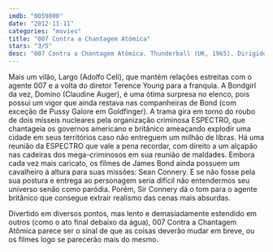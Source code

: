 ```yaml
---
imdb: "0059800"
date: "2012-11-11"
categories: "movies"
title: "007 Contra a Chantagem Atômica"
stars: "3/5"
desc: "007 Contra a Chantagem Atômica. Thunderball (UK, 1965). Dirigido por Terence Young. Escrito por Richard Maibaum, John Hopkins, Jack Whittingham, Kevin McClory, Jack Whittingham, Ian Fleming. Com Sean Connery, Claudine Auger, Adolfo Celi, Luciana Paluzzi, Rik Van Nutter, Guy Doleman, Molly Peters, Martine Beswick, Bernard Lee."
---
```

Mais um vilão, Largo (Adolfo Celi), que mantém relações estreitas com o agente 007 e a volta do diretor Terence Young para a franquia. A Bondgirl da vez, Domino (Claudine Auger), é uma ótima surpresa no elenco, pois possui um vigor que ainda restava nas companheiras de Bond (com exceção de Pussy Galore em Goldfinger). A trama gira em torno do roubo de dois mísseis nucleares pela organização criminosa ESPECTRO, que chantageia os governos americano e britânico ameaçando explodir uma cidade em seus territórios caso não entreguem um milhão de libras. Há uma reunião da ESPECTRO que vale a pena recordar, com direito a um alçapão nas cadeiras dos mega-criminosos em sua reunião de maldades. Embora cada vez mais caricato, os filmes de James Bond ainda possuem um cavalheiro à altura para suas missões: Sean Connery. E se não fosse pela sua postura e entrega ao personagem seria difícil não entendermos seu universo senão como paródia. Porém, Sir Connery dá o tom para o agente britânico que consegue extrair realismo das cenas mais absurdas.

Divertido em diversos pontos, mas lento e demasiadamente estendido em outros (como o ato final debaixo da água), 007 Contra a Chantagem Atômica parece ser o sinal de que as coisas deverão mudar em breve, ou os filmes logo se parecerão mais do mesmo.

